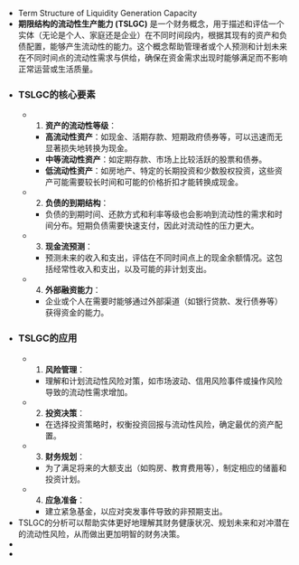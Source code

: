 - Term Structure of Liquidity Generation Capacity
- **期限结构的流动性生产能力 (TSLGC)** 是一个财务概念，用于描述和评估一个实体（无论是个人、家庭还是企业）在不同时间段内，根据其现有的资产和负债配置，能够产生流动性的能力。这个概念帮助管理者或个人预测和计划未来在不同时间点的流动性需求与供给，确保在资金需求出现时能够满足而不影响正常运营或生活质量。
- ### TSLGC的核心要素
	- 1. **资产的流动性等级**：
		- **高流动性资产**：如现金、活期存款、短期政府债券等，可以迅速而无显著损失地转换为现金。
		- **中等流动性资产**：如定期存款、市场上比较活跃的股票和债券。
		- **低流动性资产**：如房地产、特定的长期投资和少数股权投资，这些资产可能需要较长时间和可能的价格折扣才能转换成现金。
	- 2. **负债的到期结构**：
		- 负债的到期时间、还款方式和利率等级也会影响到流动性的需求和时间分布。短期负债需要快速支付，因此对流动性的压力更大。
	- 3. **现金流预测**：
		- 预测未来的收入和支出，评估在不同时间点上的现金余额情况。这包括经常性收入和支出，以及可能的非计划支出。
	- 4. **外部融资能力**：
		- 企业或个人在需要时能够通过外部渠道（如银行贷款、发行债券等）获得资金的能力。
- ### TSLGC的应用
	- 1. **风险管理**：
		- 理解和计划流动性风险对策，如市场波动、信用风险事件或操作风险导致的流动性需求增加。
	- 2. **投资决策**：
		- 在选择投资策略时，权衡投资回报与流动性风险，确定最优的资产配置。
	- 3. **财务规划**：
		- 为了满足将来的大额支出（如购房、教育费用等），制定相应的储蓄和投资计划。
	- 4. **应急准备**：
		- 建立紧急基金，以应对突发事件导致的非预期支出。
- TSLGC的分析可以帮助实体更好地理解其财务健康状况、规划未来和对冲潜在的流动性风险，从而做出更加明智的财务决策。
-
-